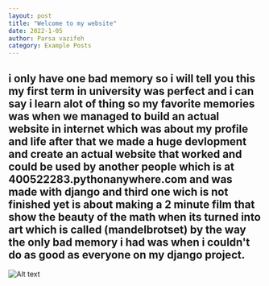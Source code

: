 ```yaml
---
layout: post
title: "Welcome to my website"
date: 2022-1-05
author: Parsa vazifeh
category: Example Posts
---
```

## i only have one bad memory so i will tell you this my first term in university was perfect and i can say i learn alot of thing so my favorite memories was when we managed to build an actual website in internet which was about my profile and life after that we made a huge devlopment and create an actual website that worked and could be used by another people which is at 400522283.pythonanywhere.com and was made with django and third one wich is not finished yet is about making a 2 minute film that show the beauty of the math when its turned into art which is called (mandelbrotset) by the way the only bad memory i had was when i couldn't do as good as everyone on my django project. 
<img title="a title" alt="Alt text" src="assets/img/common/1.JPG">
